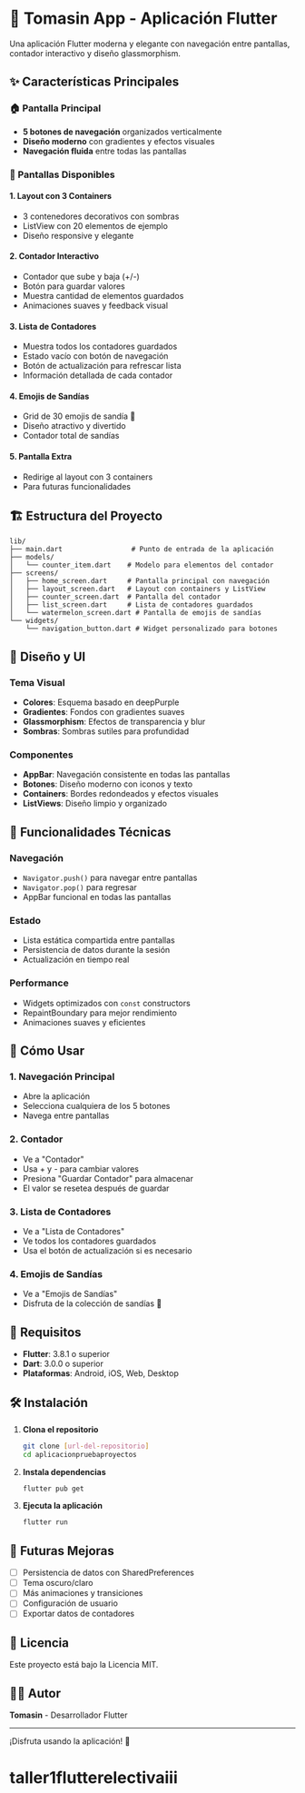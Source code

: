 # 🚀 Tomasin App - Aplicación Flutter

Una aplicación Flutter moderna y elegante con navegación entre pantallas, contador interactivo y diseño glassmorphism.

## ✨ Características Principales

### 🏠 Pantalla Principal
- **5 botones de navegación** organizados verticalmente
- **Diseño moderno** con gradientes y efectos visuales
- **Navegación fluida** entre todas las pantallas

### 📱 Pantallas Disponibles

#### 1. **Layout con 3 Containers**
- 3 contenedores decorativos con sombras
- ListView con 20 elementos de ejemplo
- Diseño responsive y elegante

#### 2. **Contador Interactivo**
- Contador que sube y baja (+/-)
- Botón para guardar valores
- Muestra cantidad de elementos guardados
- Animaciones suaves y feedback visual

#### 3. **Lista de Contadores**
- Muestra todos los contadores guardados
- Estado vacío con botón de navegación
- Botón de actualización para refrescar lista
- Información detallada de cada contador

#### 4. **Emojis de Sandías**
- Grid de 30 emojis de sandía 🍉
- Diseño atractivo y divertido
- Contador total de sandías

#### 5. **Pantalla Extra**
- Redirige al layout con 3 containers
- Para futuras funcionalidades

## 🏗️ Estructura del Proyecto

```
lib/
├── main.dart                 # Punto de entrada de la aplicación
├── models/
│   └── counter_item.dart    # Modelo para elementos del contador
├── screens/
│   ├── home_screen.dart     # Pantalla principal con navegación
│   ├── layout_screen.dart   # Layout con containers y ListView
│   ├── counter_screen.dart  # Pantalla del contador
│   ├── list_screen.dart     # Lista de contadores guardados
│   └── watermelon_screen.dart # Pantalla de emojis de sandías
└── widgets/
    └── navigation_button.dart # Widget personalizado para botones
```

## 🎨 Diseño y UI

### **Tema Visual**
- **Colores**: Esquema basado en deepPurple
- **Gradientes**: Fondos con gradientes suaves
- **Glassmorphism**: Efectos de transparencia y blur
- **Sombras**: Sombras sutiles para profundidad

### **Componentes**
- **AppBar**: Navegación consistente en todas las pantallas
- **Botones**: Diseño moderno con iconos y texto
- **Containers**: Bordes redondeados y efectos visuales
- **ListViews**: Diseño limpio y organizado

## 🔧 Funcionalidades Técnicas

### **Navegación**
- `Navigator.push()` para navegar entre pantallas
- `Navigator.pop()` para regresar
- AppBar funcional en todas las pantallas

### **Estado**
- Lista estática compartida entre pantallas
- Persistencia de datos durante la sesión
- Actualización en tiempo real

### **Performance**
- Widgets optimizados con `const` constructors
- RepaintBoundary para mejor rendimiento
- Animaciones suaves y eficientes

## 🚀 Cómo Usar

### **1. Navegación Principal**
- Abre la aplicación
- Selecciona cualquiera de los 5 botones
- Navega entre pantallas

### **2. Contador**
- Ve a "Contador"
- Usa + y - para cambiar valores
- Presiona "Guardar Contador" para almacenar
- El valor se resetea después de guardar

### **3. Lista de Contadores**
- Ve a "Lista de Contadores"
- Ve todos los contadores guardados
- Usa el botón de actualización si es necesario

### **4. Emojis de Sandías**
- Ve a "Emojis de Sandías"
- Disfruta de la colección de sandías 🍉

## 📱 Requisitos

- **Flutter**: 3.8.1 o superior
- **Dart**: 3.0.0 o superior
- **Plataformas**: Android, iOS, Web, Desktop

## 🛠️ Instalación

1. **Clona el repositorio**
   ```bash
   git clone [url-del-repositorio]
   cd aplicacionpruebaproyectos
   ```

2. **Instala dependencias**
   ```bash
   flutter pub get
   ```

3. **Ejecuta la aplicación**
   ```bash
   flutter run
   ```

## 🔮 Futuras Mejoras

- [ ] Persistencia de datos con SharedPreferences
- [ ] Tema oscuro/claro
- [ ] Más animaciones y transiciones
- [ ] Configuración de usuario
- [ ] Exportar datos de contadores

## 📄 Licencia

Este proyecto está bajo la Licencia MIT.

## 👨‍💻 Autor

**Tomasin** - Desarrollador Flutter

---

¡Disfruta usando la aplicación! 🎉
# taller1flutterelectivaiii
